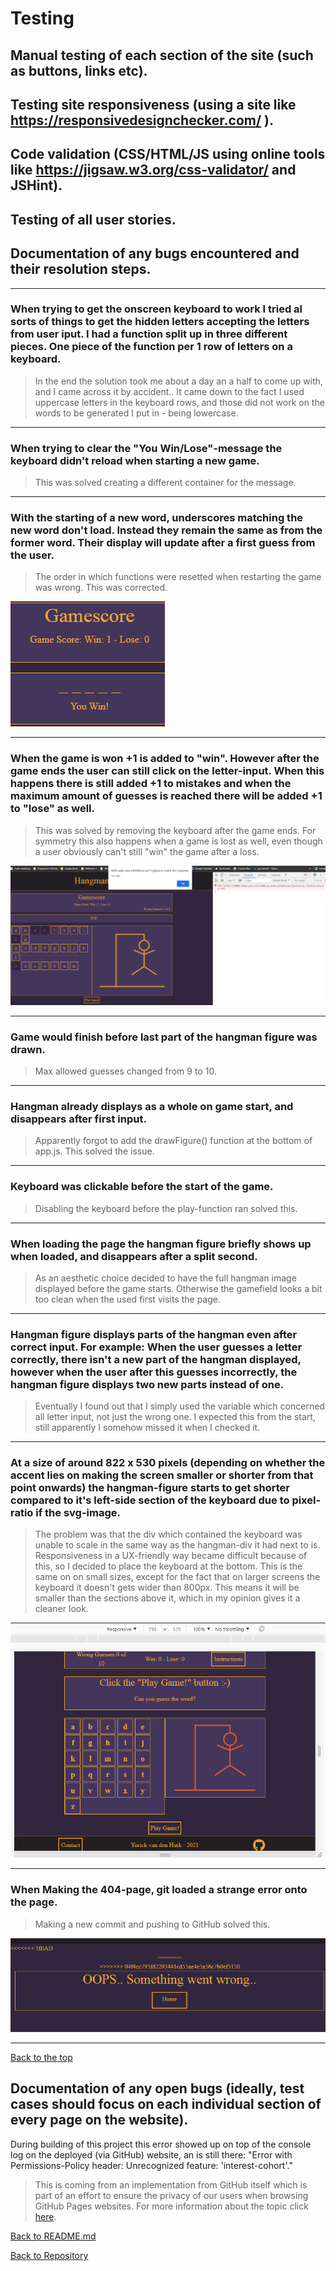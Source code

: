 # Testing

## Manual testing of each section of the site (such as buttons, links etc).


## Testing site responsiveness (using a site like https://responsivedesignchecker.com/  ). 



## Code validation (CSS/HTML/JS using online tools like https://jigsaw.w3.org/css-validator/ and JSHint).



## Testing of all user stories.



## Documentation of any bugs encountered and their resolution steps. 

---
### When trying to get the onscreen keyboard to work I tried al sorts of things to get the hidden letters accepting the letters from user iput. I had a function split up in three different pieces. One piece of the function per 1 row of letters on a keyboard. 
 > In the end the solution took me about a day an a half to come up with, and I came across it by accident.. It came down to the fact I used  uppercase letters in the keyboard rows, and those did not work on the words to be generated I put in - being lowercase.

---

### When trying to clear the "You Win/Lose"-message the keyboard didn't reload when starting a new game. 
> This was solved creating a different container for the message.

---

### With the starting of a new word, underscores matching the new word don't load. Instead they remain the same as from the former word. Their display will update after a first guess from the user.
> The order in which functions were resetted when restarting the game was wrong. This was corrected.

![screenshot](assets/images/testing/message-stays.PNG)

---

### When the game is won +1 is added to "win". However after the game ends the user can still click on the letter-input. When this happens there is still added +1 to mistakes and when the maximum amount of guesses is reached there will be added +1 to "lose" as well.
> This was solved by removing the keyboard after the game ends. For symmetry this also happens when a game is lost as well, even though a user obviously can't still "win" the game after a loss.

![screenshot](assets/images/testing/replay2console.PNG)

---

### Game would finish before last part of the hangman figure was drawn.
> Max allowed guesses changed from 9 to 10.

---

### Hangman already displays as a whole on game start, and disappears after first input.
> Apparently forgot to add the drawFigure() function at the bottom of app.js. This solved the issue.

---

### Keyboard was clickable before the start of the game.
> Disabling the keyboard before the play-function ran solved this. 

---

### When loading the page the hangman figure briefly shows up when loaded, and disappears after a split second.
> As an aesthetic choice decided to have the full hangman image displayed before the game starts. Otherwise the gamefield looks a bit too clean when the used first visits the page.

---

### Hangman figure displays parts of the hangman even after correct input. For example: When the user guesses a letter correctly, there isn't a new part of the hangman displayed, however when the user after this guesses incorrectly, the hangman figure displays two new parts instead of one.
> Eventually I found out that I simply used the variable which concerned all letter input, not just the wrong one. I expected this from the start, still apparently I somehow missed it when I checked it.

---

### At a size of around 822 x 530 pixels (depending on whether the accent lies on making the screen smaller or shorter from that point onwards) the hangman-figure starts to get shorter compared to it's left-side section of the keyboard due to pixel-ratio if the svg-image.
> The problem was that the div which contained the keyboard was unable to scale in the same way as the hangman-div it had next to is. Responsiveness in a UX-friendly way became difficult because of this, so I decided to place the keyboard at the bottom. This is the same on on small sizes, except for the fact that on larger screens the keyboard it doesn't gets wider than 800px. This means it will be smaller than the sections above it, which in my opinion gives it a cleaner look.

![screenshot](assets/images/testing/keyboardhangmanmismatch.PNG)

---

### When Making the 404-page, git loaded a strange error onto the page.
> Making a new commit and pushing to GitHub solved this.

![Error message](assets/images/testing/404-problem.PNG)

--- 

[Back to the top](#testing)


## Documentation of any open bugs (ideally, test cases should focus on each individual section of every page on the website).

During building of this project this error showed up on top of the console log on the deployed (via GitHub) website, an is still there:  "Error with Permissions-Policy header: Unrecognized feature: 'interest-cohort'."  
> This is coming from an implementation from GitHub itself which is part of an effort to ensure the privacy of our users when browsing GitHub Pages websites. For more information about the topic click [here](https://developer.mozilla.org/en-US/docs/Web/HTTP/Headers/Feature-Policy).



[Back to README.md](https://github.com/nowane/Hangman/blob/master/README.md)

[Back to Repository](https://github.com/nowane/Hangman)

